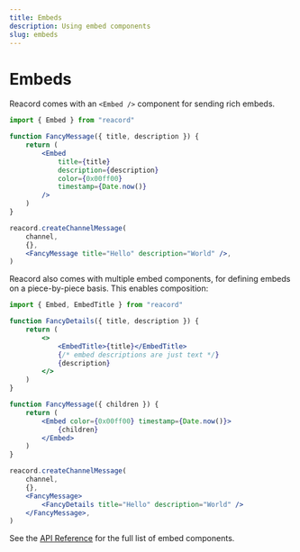 ```yaml
---
title: Embeds
description: Using embed components
slug: embeds
---
```


# Embeds

Reacord comes with an `<Embed />` component for sending rich embeds.

```jsx
import { Embed } from "reacord"

function FancyMessage({ title, description }) {
	return (
		<Embed
			title={title}
			description={description}
			color={0x00ff00}
			timestamp={Date.now()}
		/>
	)
}
```

```jsx
reacord.createChannelMessage(
	channel,
	{},
	<FancyMessage title="Hello" description="World" />,
)
```

Reacord also comes with multiple embed components, for defining embeds on a piece-by-piece basis. This enables composition:

```jsx
import { Embed, EmbedTitle } from "reacord"

function FancyDetails({ title, description }) {
	return (
		<>
			<EmbedTitle>{title}</EmbedTitle>
			{/* embed descriptions are just text */}
			{description}
		</>
	)
}

function FancyMessage({ children }) {
	return (
		<Embed color={0x00ff00} timestamp={Date.now()}>
			{children}
		</Embed>
	)
}
```

```jsx
reacord.createChannelMessage(
	channel,
	{},
	<FancyMessage>
		<FancyDetails title="Hello" description="World" />
	</FancyMessage>,
)
```

See the [API Reference](/api/index.html#EmbedAuthorProps) for the full list of embed components.
